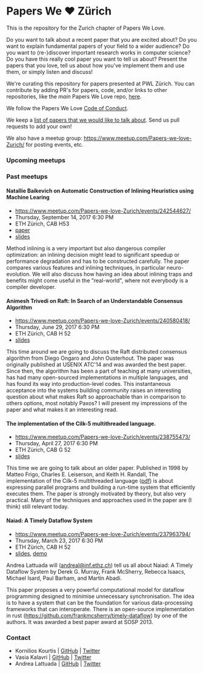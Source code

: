 # Papers We ❤️ Zürich

This is the repository for the Zurich chapter of Papers We Love.

Do you want to talk about a recent paper that you are excited about? Do you
want to explain fundamental papers of your field to a wider audience?  Do you
want to (re-)discover important research works in computer science? Do you have
this really cool paper you want to tell us about?  Present the papers that you
love, tell us about how you've implement them and use them, or simply listen
and discuss!

We're curating this repository for papers presented at PWL Zürich. You can
contribute by adding PR's for papers, code, and/or links to other repositories,
like the _main_ Papers We Love repo,
[here](https://github.com/papers-we-love/papers-we-love).

We follow the Papers We Love [Code of Conduct](code-of-conduct.md).

We keep a [list of papers that we would like to talk about](paper_ideas.md).
Send us pull requests to add your own!

We also have a meetup group: https://www.meetup.com/Papers-we-love-Zurich/ for
posting events, etc.

### Upcoming meetups

### Past meetups

#### Natallie Baikevich on Automatic Construction of Inlining Heuristics using Machine Learing

* https://www.meetup.com/Papers-we-love-Zurich/events/242544627/
* Thursday, September 14, 2017 6:30 PM
* ETH Zürich, CAB H53
* [paper](https://www.eecis.udel.edu/~skulkarn/papers/cgo-2013.pdf)
* [slides](https://www.slideshare.net/luajalla/inlining-heuristics)

Method inlining is a very important but also dangerous compiler optimization: an
inlining decision might lead to significant speedup or performance degradation
and has to be constructed carefully. The paper compares various features and
inlining techniques, in particular neuro-evolution. We will also discuss how
having an idea about inlining traps and benefits might come useful in the
"real-world", where not everybody is a compiler developer.



#### Animesh Trivedi on Raft: In Search of an Understandable Consensus Algorithm

* https://www.meetup.com/Papers-we-love-Zurich/events/240580418/
* Thursday, June 29, 2017 6:30 PM
* ETH Zürich, CAB H 52
* [slides](2017.06.29-Raft//pwl-raft-trivedi.pdf)

This time around we are going to discuss the Raft distributed consensus
algorithm from Diego Ongaro and John Ousterhout. The paper was originally
published at USENIX ATC'14 and was awarded the best paper. Since then, the
algorithm has been a part of teaching at many universities, has had many
open-sourced implementations in multiple languages, and has found its way into
production-level codes. This instantaneous acceptance into the systems building
community raises an interesting question about what makes Raft so approachable
than in comparison to others options, most notably Paxos? I will present my
impressions of the paper and what makes it an interesting read.

#### The implementation of the Cilk-5 multithreaded language.

* https://www.meetup.com/Papers-we-love-Zurich/events/238755473/
* Thursday, April 27, 2017 6:30 PM
* ETH Zürich, CAB G 52
* [slides](2017.04.27-Cilk5/pwl-cilk5.pdf)

This time we are going to talk about an older paper. Published in 1998 by Matteo
Frigo, Charles E. Leiserson, and Keith H. Randall,  The implementation of the
Cilk-5 multithreaded language
([pdf](http://supertech.csail.mit.edu/papers/cilk5.pdf))  is about expressing
parallel programs and building a run-time system that efficiently executes them.
The paper is strongly motivated by theory, but also very practical. Many of the
techniques and approaches used in the paper are (I think) still relevant today.

#### Naiad: A Timely Dataflow System

* https://www.meetup.com/Papers-we-love-Zurich/events/237963794/
* Thursday, March 23, 2017 6:30 PM
* ETH Zürich, CAB H 52
* [slides](2017.03.26-Naiad/naiad-pwl-zurich.pdf), [demo](2017.03.26-Naiad/demo)

Andrea Lattuada will (andreal@inf.ethz.ch) tell us all about Naiad: A Timely
Dataflow System by Derek G. Murray, Frank McSherry, Rebecca Isaacs, Michael
Isard, Paul Barham, and Martín Abadi.

This paper proposes a very powerful computational model for dataflow programming
designed to minimise unnecessary synchronisation. The idea is to have a system
that can be the foundation for various data-processing frameworks that can
interoperate. There is an open-source implementation in rust
(https://github.com/frankmcsherry/timely-dataflow) by one of the authors. It was
awarded a best paper award at SOSP 2013.


### Contact

- Kornilios Kourtis | [GitHub](https://github.com/kkourt) | [Twitter](https://twitter.com/kkourt)
- Vasia Kalavri     | [GitHub](https://github.com/vasia)  | [Twitter](https://twitter.com/vkalavri)
- Andrea Lattuada   | [GitHub](https://github.com/utaal)  | [Twitter](https://twitter.com/utaal)
